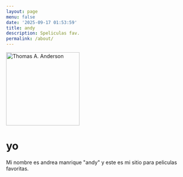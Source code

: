 ```yaml
---
layout: page
menu: false
date: '2025-09-17 01:53:59'
title: andy 
description: Speliculas fav.
permalink: /about/
---
```


<img class="img-rounded" src="/assets/img/uploads/profile.png" alt="Thomas A. Anderson" width="200">

# yo

Mi nombre es andrea manrique "andy" y este es mi sitio para peliculas favoritas.
